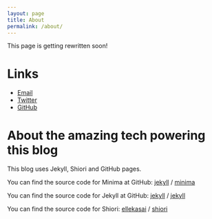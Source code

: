 ```yaml
---
layout: page
title: About
permalink: /about/
---
```

This page is getting rewritten soon!

# Links
* [Email](mailto:alicelyralain@gmail.com)
* [Twitter](https://twitter.com/alicela1n)
* [GitHub](https://github.com/alicela1n)

# About the amazing tech powering this blog
This blog uses Jekyll, Shiori and GitHub pages.

You can find the source code for Minima at GitHub:
[jekyll][jekyll-organization] /
[minima](https://github.com/jekyll/minima)

You can find the source code for Jekyll at GitHub:
[jekyll][jekyll-organization] /
[jekyll](https://github.com/jekyll/jekyll)

You can find the source code for Shiori:
[ellekasai](https://github.com/ellekasai) /
[shiori](https://github.com/ellekasai/shiori)

[jekyll-organization]: https://github.com/jekyll
